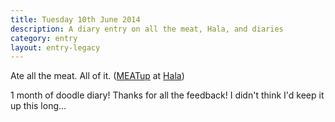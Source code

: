 ```yaml
---
title: Tuesday 10th June 2014
description: A diary entry on all the meat, Hala, and diaries
category: entry
layout: entry-legacy
---
```


Ate all the meat. All of it. ([MEATup](http://meatup.info/) at [Hala](http://www.halarestaurant.co.uk/))

1 month of doodle diary! Thanks for all the feedback! I didn't think I'd keep it up this long&hellip;
